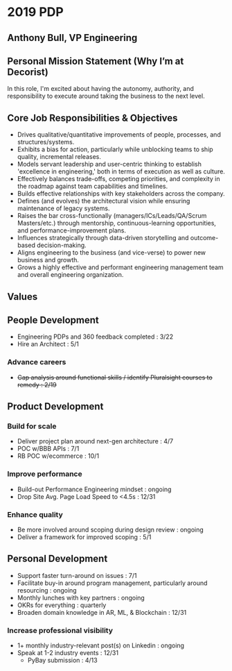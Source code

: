 # 2019 PDP

## Anthony Bull, VP Engineering

## Personal Mission Statement (Why I’m at Decorist)

In this role, I'm excited about having the autonomy, authority, and responsibility to execute around taking the business to the next level.

## Core Job Responsibilities & Objectives

* Drives qualitative/quantitative improvements of people, processes, and structures/systems.
* Exhibits a bias for action, particularly while unblocking teams to ship quality, incremental releases. 
* Models servant leadership and user-centric thinking to establish 'excellence in engineering,' both in terms of execution as well as culture.
* Effectively balances trade-offs, competing priorities, and complexity in the roadmap against team capabilities and timelines.
* Builds effective relationships with key stakeholders across the company. 
* Defines (and evolves) the architectural vision while ensuring maintenance of legacy systems.
* Raises the bar cross-functionally (managers/ICs/Leads/QA/Scrum Masters/etc.) through mentorship, continuous-learning opportunities, and performance-improvement plans.
* Influences strategically through data-driven storytelling and outcome-based decision-making.
* Aligns engineering to the business (and vice-verse) to power new business and growth.
* Grows a highly effective and performant engineering management team and overall engineering organization.

## Values

## People Development

* Engineering PDPs and 360 feedback completed : 3/22
* Hire an Architect : 5/1

### Advance careers

* ~~Gap analysis around functional skills / identify Pluralsight courses to remedy : 2/19~~

## Product Development

### Build for scale

* Deliver project plan around next-gen architecture : 4/7
* POC w/BBB APIs : 7/1
* RB POC w/ecommerce : 10/1

### Improve performance

* Build-out Performance Engineering mindset : ongoing
* Drop Site Avg. Page Load Speed to <4.5s : 12/31

### Enhance quality

* Be more involved around scoping during design review : ongoing
* Deliver a framework for improved scoping : 5/1

## Personal Development

* Support faster turn-around on issues : 7/1
* Facilitate buy-in around program management, particularly around resourcing : ongoing
* Monthly lunches with key partners : ongoing
* OKRs for everything : quarterly
* Broaden domain knowledge in AR, ML, & Blockchain : 12/31

### Increase professional visibility

* 1+ monthly industry-relevant post(s) on Linkedin : ongoing
* Speak at 1-2 industry events : 12/31
  * PyBay submission : 4/13
